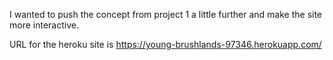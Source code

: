 I wanted to push the concept from project 1 a little further and make the site more interactive.

URL for the heroku site is https://young-brushlands-97346.herokuapp.com/
